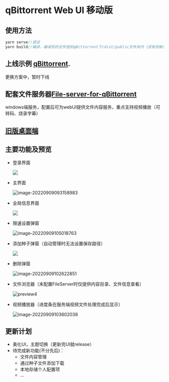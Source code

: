 # qBittorrent Web UI 移动版

## 使用方法

```javascript
yarn serve//调试
yarn build//编译，编译完的文件放到qBittorrent下/dist/public文件夹内（没有则新建）
```


## 上线示例 [qBittorrent](https://qb.xiezi08.ink/).

更换方案中，暂时下线



## 配套文件服务器[File-server-for-qBittorrent](https://github.com/blytzxdl/File-server-for-qBittorrent)

windows端服务，配置后可为webUI提供文件内容服务，重点支持视频播放（可转码、烧录字幕）



## [旧版桌面端](https://github.com/blytzxdl/qbwebui/tree/desktop)



## 主要功能及预览

- 登录界面

  ![](preview/README/preview0.png)

- 主界面

  <img src="preview/README/image-20220909093158983.png" alt="image-20220909093158983"  />

- 全局信息界面

  ![](preview/README/preview2.png)

- 限速设置弹窗

  ![image-20220909105018763](preview/README/image-20220909105018763.png)

- 添加种子弹窗（自动管理时无法设置保存路径）

  ![](preview/README/preview3.png)

- 删除弹窗

  ![image-20220909102622851](preview/README/image-20220909102622851.png)

- 文件浏览器（未配置FileServer时仅提供内容目录、文件信息查看）

  ![preview4](preview/README/preview4.png)

- 视频播放器（进度条在服务端视频文件处理完成后显示）

  ![image-20220909103602038](preview/README/image-20220909103602038.png)


## 更新计划

- 美化UI，主题切换（更新完UI就release）
- 待完成新功能(不分先后)：
  - 文件内容管理
  - 通过种子文件添加下载
  - 本地存储个人配置项
  - ...

